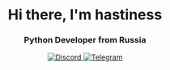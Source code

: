 <div id="header" align="center">
  <h1>Hi there, I'm hastiness</h1>
  <h3>Python Developer from Russia</h3>
</div>
<div id="socials" align="center">
  <a href="discord-url">
    <img src="https://img.shields.io/badge/Discord-blue?style=for-the-badge&logo=discord&logoColor=white" alt="Discord"/>
  </a>
  <a href="telegram-url">
    <img src="https://img.shields.io/badge/Telegram-blue?style=for-the-badge&logo=telegram&logoColor=white" alt="Telegram"/>
  </a>
</div>
